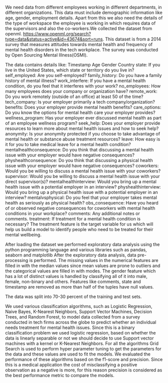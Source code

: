 We need data from different employees working in different departments, in different organizations. This data must include demographic information like age, gender, employment details. Apart from this we also need the details of the type of workspace the employee is working in which requires data of the supervisors and also the co-workers.We collected the dataset from openml. https://www.openml.org/search?type=data&status=active&id=43674&sort=runs.
This dataset is from a 2014 survey that measures attitudes towards mental health and frequency of mental health disorders in the tech workplace. The survey was conducted by Open Sourcing Mental Illness(OSMI).  

The data contains details like:
Timestamp 
Age 
Gender 
Country state: If you live in the United States, which state or territory do you live in? 
self_employed: Are you self-employed? 
family_history: Do you have a family history of mental illness? 
work_interfere: If you have a mental health condition, do you feel that it interferes with your work? 
no_employees: How many employees does your company or organization have? remote_work: Do you work remotely (outside of an office) at least 50 of the time? tech_company: Is your employer primarily a tech company/organization? 
benefits: Does your employer provide mental health benefits? 
care_options: Do you know the options for mental health care your employer provides? wellness_program: Has your employer ever discussed mental health as part of an employee wellness program?
seek_help: Does your employer provide resources to learn more about mental health issues and how to seek help?
anonymity: Is your anonymity protected if you choose to take advantage of mental health or substance abuse treatment resources?
leave: How easy is it for you to take medical leave for a mental health condition? mentalhealthconsequence: Do you think that discussing a mental health issue with your employer would have negative consequences? 
physhealthconsequence: Do you think that discussing a physical health issue with your employer would have negative consequences? 
coworkers: Would you be willing to discuss a mental health issue with your coworkers? supervisor: Would you be willing to discuss a mental health issue with your direct supervisor(s)? 
mentalhealthinterview: Would you bring up a mental health issue with a potential employer in an interview? 
physhealthinterview: Would you bring up a physical health issue with a potential employer in an interview? 
mentalvsphysical: Do you feel that your employer takes mental health as seriously as physical health?
obs_consequence: Have you heard of or observed negative consequences for coworkers with mental health conditions in your workplace? 
comments: Any additional notes or comments.
treatment: If treatment for a mental health condition is necessary? 
The treatment feature is the target variable for us which will help us build a model to identify people who need to be treated for their mental wellbeing.


After loading the dataset we performed exploratory data analysis using the python programming language and various libraries such as pandas, seaborn and matplotlib After the exploratory data analysis, data pre-processing is performed. The missing values in the numerical features are filled in with the median values since mean values are prone to outliers and the categorical values are filled in with modes. The gender feature which has a lot of distinct values is handled by classifying all of it into male, female, non-binary and others. Features like comments, state and timestamp are removed as more than half of the tuples have null values. 

The data was split into 70-30 percent of the training and test sets. 

We used various classification algorithms, such as Logistic Regression, Naive Bayes, K-Nearest Neighbors, Support Vector Machines, Decision Trees, and Random Forest, to model data collected from a survey conducted in tech firms across the globe to predict whether an individual needs treatment for mental health issues. Since this is a binary classification problem we used logistic regression, based on whether the data is linearly separable or not we should decide to use Support vector machines with a kernel or K-Nearest Neighbors. For all the algorithms Grid Search is used to perform hyper parameter tuning to get the parameters for the data and these values are used to fit the models. We evaluated the performance of these algorithms based on the f1-score and precision. Since this is a medical application the cost of misclassifying a positive observation as a negative is more, for this reason precision is considered as the best performance metric to compare the models.
